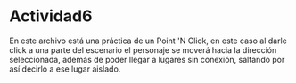 # Actividad6
En este archivo está una práctica de un Point 'N Click, en este caso al darle click a una parte del escenario el personaje se moverá hacia la dirección seleccionada, además de poder llegar a lugares sin conexión, saltando por así decirlo a ese lugar aislado.
